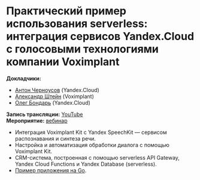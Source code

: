 # Практический пример использования serverless: интеграция сервисов Yandex.Cloud с голосовыми технологиями компании Voximplant

**Докладчики:**

* [Антон Черноусов](https://www.linkedin.com/in/golodnyj/) (Yandex.Cloud)
* [Александр Штейн](https://www.linkedin.com/in/shtein-alexander/) (Voximplant)
* [Олег Бондарь](https://www.linkedin.com/in/olegbondar2000) (Yandex.Cloud)

**Запись трансляции:** [YouTube](https://www.youtube.com/watch?v=mB0Wpn2473U)\
**Мероприятие:** [вебинар](https://cloud.yandex.ru/events/298)

- Интеграция Voximplant Kit с Yandex SpeechKit — сервисом распознавания и синтеза речи.
- Настройка и автоматизация обработки диалога с помощью Voximplant Kit.
- CRM-система, построенная с помощью serverless API Gateway, Yandex Cloud Functions и Yandex Database (serverless).
- [Пример приложения на Go](https://github.com/yandex-cloud/examples/tree/master/serverless/serverless_voximplant).